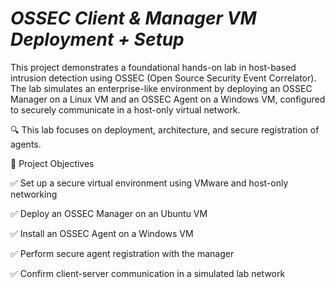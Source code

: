 # **_OSSEC Client & Manager VM Deployment + Setup_**

This project demonstrates a foundational hands-on lab in host-based intrusion detection using OSSEC (Open Source Security Event Correlator). The lab simulates an enterprise-like environment by deploying an OSSEC Manager on a Linux VM and an OSSEC Agent on a Windows VM, configured to securely communicate in a host-only virtual network.

🔍 This lab focuses on deployment, architecture, and secure registration of agents. 

📌 Project Objectives

✅ Set up a secure virtual environment using VMware and host-only networking

✅ Deploy an OSSEC Manager on an Ubuntu VM

✅ Install an OSSEC Agent on a Windows VM

✅ Perform secure agent registration with the manager

✅ Confirm client-server communication in a simulated lab network
